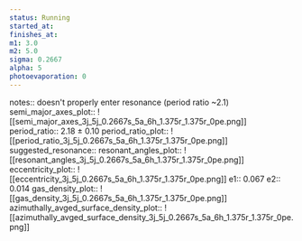 ```yaml
---
status: Running
started_at:
finishes_at:
m1: 3.0
m2: 5.0
sigma: 0.2667
alpha: 5
photoevaporation: 0
---
```


notes:: doesn't properly enter resonance (period ratio ~2.1)
semi_major_axes_plot:: ![[semi_major_axes_3j_5j_0.2667s_5a_6h_1.375r_1.375r_0pe.png]]
period_ratio:: 2.18 ± 0.10
period_ratio_plot:: ![[period_ratio_3j_5j_0.2667s_5a_6h_1.375r_1.375r_0pe.png]]
suggested_resonance:: 
resonant_angles_plot:: ![[resonant_angles_3j_5j_0.2667s_5a_6h_1.375r_1.375r_0pe.png]]
eccentricity_plot:: ![[eccentricity_3j_5j_0.2667s_5a_6h_1.375r_1.375r_0pe.png]]
e1:: 0.067
e2:: 0.014
gas_density_plot:: ![[gas_density_3j_5j_0.2667s_5a_6h_1.375r_1.375r_0pe.png]]
azimuthally_avged_surface_density_plot:: ![[azimuthally_avged_surface_density_3j_5j_0.2667s_5a_6h_1.375r_1.375r_0pe.png]]
